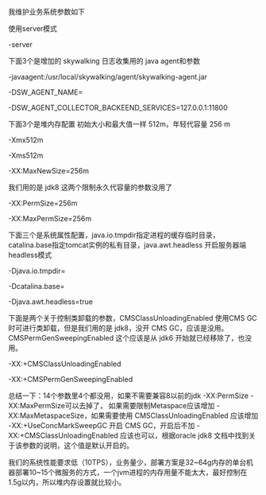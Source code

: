 我维护业务系统参数如下

使用server模式

-server

下面3个是增加的 skywalking 日志收集用的 java agent和参数

-javaagent:/usr/local/skywalking/agent/skywalking-agent.jar 

-DSW_AGENT_NAME=

-DSW_AGENT_COLLECTOR_BACKEEND_SERVICES=127.0.0.1:11800 

下面3个是堆内存配置 初始大小和最大值一样 512m，年轻代容量 256 m

-Xmx512m 

-Xms512m 

-XX:MaxNewSize=256m 

我们用的是 jdk8 这两个限制永久代容量的参数没用了

-XX:PermSize=256m 

-XX:MaxPermSize=256m 

下面三个是系统属性配置，java.io.tmpdir指定进程的缓存临时目录，catalina.base指定tomcat实例的私有目录，java.awt.headless 开启服务器端headless模式

-Djava.io.tmpdir=

-Dcatalina.base=

-Djava.awt.headless=true 

下面是两个关于控制类卸载的参数，CMSClassUnloadingEnabled 使用CMS GC 时可进行类卸载，但是我们用的是 jdk8，没开 CMS GC，应该是没用。CMSPermGenSweepingEnabled 这个应该是从 jdk6 开始就已经移除了，也没用。

-XX:+CMSClassUnloadingEnabled 

-XX:+CMSPermGenSweepingEnabled

总结一下：14个参数里4个都没用，如果不需要兼容8以前的jdk -XX:PermSize -XX:MaxPermSize可以去掉了， 如果需要限制Metaspace应该增加 -XX:MaxMetaspaceSize，如果需要使用 CMSClassUnloadingEnabled 应该增加 -XX:+UseConcMarkSweepGC 开启 CMS GC，开启后不加 -XX:+CMSClassUnloadingEnabled 应该也可以，根据oracle jdk8 文档中找到关于该参数的说明，这个值是默认开启的。

我们的系统性能要求低（10TPS），业务量少，部署方案是32~64g内存的单台机器部署10~15个微服务的方式，一个jvm进程的内存用量不能太大，最好控制在1.5g以内，所以堆内存设置就比较小。